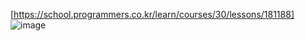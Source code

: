[https://school.programmers.co.kr/learn/courses/30/lessons/181188]
![image](https://github.com/koreaIT-study/programmers/assets/82895809/b54c7164-c64e-4b53-a40f-769d8ea3e4f7)
